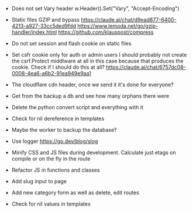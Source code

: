 
* Does not set Vary header
  w.Header().Set("Vary", "Accept-Encoding")

* Static files GZIP and bypass
  https://claude.ai/chat/d9ead877-6400-4213-a927-33cc5ded9fdd 
  https://www.lemoda.net/go/gzip-handler/index.html
  https://github.com/klauspost/compress

* Do not set session and flash cookie on static files

* Set csfr cookie only for auth or admin users
  I should probably not create the csrf.Protect middlware at all in this case
  because that produces the cookie.
  Check if I should do this at all?
  https://claude.ai/chat/6757dc08-0008-4ea6-a6b2-91ea949e9aa1

* The cloudflare cdn header, once we send it it's done for everyone?
* Get from the backup a db and see how many orphans there were
* Delete the python convert script and everything with it

* Check for nil dereference in templates

* Maybe the worker to backup the database?

* Use logger
  https://go.dev/blog/slog

* Minify CSS and JS files during development.
  Calculate just etags on compile or on the fly in the route

* Refactor JS in functions and classes
* Add slug input to page
* Add new category form as well as delete, edit routes
* Check for nil values in templates